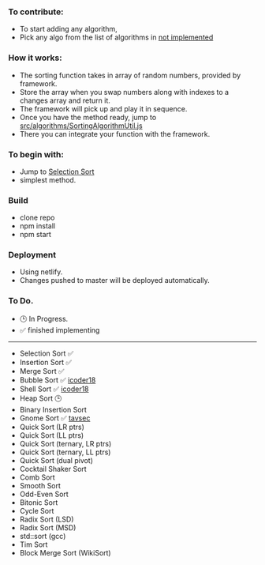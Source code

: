 ### To contribute: 
 - To start adding any algorithm,
 - Pick any algo from the list of algorithms in [not implemented](https://github.com/SrikanthYashaswi/visual-algos#to-do)
### How it works:
 - The sorting function takes in array of random numbers, provided by framework.
 - Store the array when you swap numbers along with indexes to a changes array and return it.
 - The framework will pick up and play it in sequence.
 - Once you have the method ready, jump to [src/algorithms/SortingAlgorithmUtil.js](https://github.com/SrikanthYashaswi/visual-algos/blob/master/src/algorithms/SortingAlgorithmUtil.js)
 - There you can integrate your function with the framework.
 
 ### To begin with:
  - Jump to [Selection Sort](https://github.com/SrikanthYashaswi/visual-algos/blob/master/src/algorithms/selectionSort.js)
  - simplest method.
  
 ### Build
  - clone repo
  - npm install
  - npm start

 ### Deployment
  - Using netlify.
  - Changes pushed to master will be deployed automatically.

### To Do.
- 🕒 In Progress.
- ✅ finished implementing

----

 - Selection Sort ✅
 - Insertion Sort ✅
 - Merge Sort ✅
 - Bubble Sort ✅ [icoder18](https://github.com/icoder18)
 - Shell Sort ✅ [icoder18](https://github.com/icoder18)
 - Heap Sort 🕒
 - Binary Insertion Sort
 - Gnome Sort ✅ [tavsec](https://github.com/tavsec)
 - Quick Sort (LR ptrs)
 - Quick Sort (LL ptrs)
 - Quick Sort (ternary, LR ptrs)
 - Quick Sort (ternary, LL ptrs)
 - Quick Sort (dual pivot)
 - Cocktail Shaker Sort
 - Comb Sort
 - Smooth Sort
 - Odd-Even Sort
 - Bitonic Sort
 - Cycle Sort
 - Radix Sort (LSD)
 - Radix Sort (MSD)
 - std::sort (gcc)
 - Tim Sort
 - Block Merge Sort (WikiSort)
